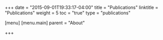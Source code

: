 +++
date = "2015-09-01T19:33:17-04:00"
title = "Publications"
linktitle = "Publications"
weight = 5
toc = "true"
type = "publications"

[menu]
  [menu.main]
    parent = "About"

+++

